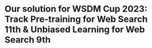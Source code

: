 # Our solution for WSDM Cup 2023: Track  Pre-training for Web Search 11th   &  Unbiased Learning for Web Search 9th 

